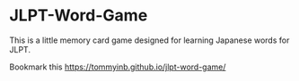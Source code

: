 # JLPT-Word-Game

This is a little memory card game designed for learning Japanese words for JLPT.

Bookmark this https://tommyinb.github.io/jlpt-word-game/
